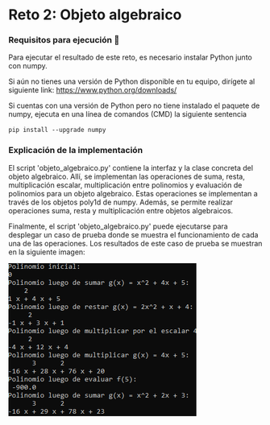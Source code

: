 # Reto 2: Objeto algebraico

### Requisitos para ejecución 🔧

Para ejecutar el resultado de este reto, es necesario instalar Python junto con
numpy.

Si aún no tienes una versión de Python disponible en tu equipo, dirígete al siguiente 
link: https://www.python.org/downloads/

Si cuentas con una versión de Python pero no tiene instalado el paquete de numpy, ejecuta
en una línea de comandos (CMD) la siguiente sentencia

```
pip install --upgrade numpy
```

### Explicación de la implementación

El script 'objeto_algebraico.py' contiene la interfaz y la clase concreta del objeto algebraico.
Allí, se implementan las operaciones de suma, resta, multiplicación escalar, multiplicación
entre polinomios y evaluación de polinomios para un objeto algebraico. Estas operaciones
se implementan a través de los objetos poly1d de numpy. Además, se permite realizar
operaciones suma, resta y multiplicación entre objetos algebraicos. 

Finalmente, el script 'objeto_algebraico.py' puede ejecutarse para desplegar un caso de prueba
donde se muestra el funcionamiento de cada una de las operaciones. Los resultados de este caso de prueba se muestran en la siguiente imagen:

![alt text](https://github.com/DavidMosquera/prueba_tecnica_ULTRACOM/blob/v4_reto2/reto_2/caso_de_prueba.png)
